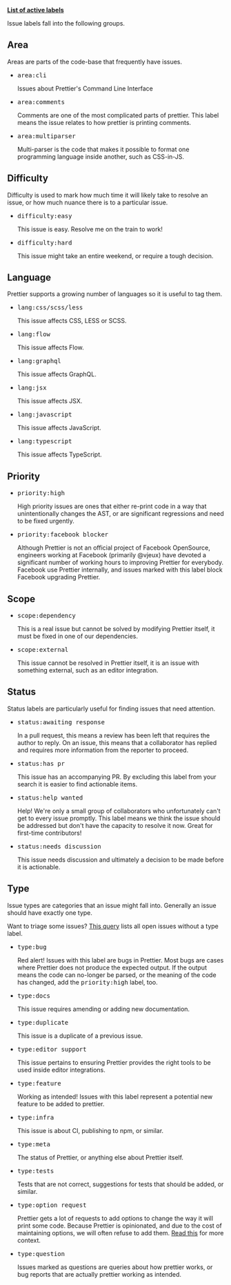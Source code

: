 **[List of active labels](https://github.com/prettier/prettier/labels?sort=name-asc)**

Issue labels fall into the following groups.

## Area

Areas are parts of the code-base that frequently have issues.

* <kbd>area:cli</kbd>
  
  Issues about Prettier's Command Line Interface

* <kbd>area:comments</kbd>
  
  Comments are one of the most complicated parts of prettier. This label means the issue relates to how prettier is printing comments.

* <kbd>area:multiparser</kbd>
  
  Multi-parser is the code that makes it possible to format one programming language inside another, such as CSS-in-JS.

## Difficulty

Difficulty is used to mark how much time it will likely take to resolve an issue, or how much nuance there is to a particular issue. 

* <kbd>difficulty:easy</kbd>

  This issue is easy. Resolve me on the train to work!

* <kbd>difficulty:hard</kbd>

  This issue might take an entire weekend, or require a tough decision.

## Language

Prettier supports a growing number of languages so it is useful to tag them.

* <kbd>lang:css/scss/less</kbd>

  This issue affects CSS, LESS or SCSS.

* <kbd>lang:flow</kbd>

  This issue affects Flow.

* <kbd>lang:graphql</kbd>

  This issue affects GraphQL.

* <kbd>lang:jsx</kbd>

  This issue affects JSX.

* <kbd>lang:javascript</kbd>

  This issue affects JavaScript.

* <kbd>lang:typescript</kbd>

  This issue affects TypeScript.

## Priority

* <kbd>priority:high</kbd>

  High priority issues are ones that either re-print code in a way that unintentionally changes the AST, or are significant regressions and need to be fixed urgently.

* <kbd>priority:facebook blocker</kbd>

  Although Prettier is not an official project of Facebook OpenSource, engineers working at Facebook (primarily @vjeux) have devoted a significant number of working hours to improving Prettier for everybody. Facebook use Prettier internally, and issues marked with this label block Facebook upgrading Prettier.

## Scope

* <kbd>scope:dependency</kbd>

  This is a real issue but cannot be solved by modifying Prettier itself, it must be fixed in one of our dependencies.

* <kbd>scope:external</kbd>

  This issue cannot be resolved in Prettier itself, it is an issue with something external, such as an editor integration.


## Status

Status labels are particularly useful for finding issues that need attention.

* <kbd>status:awaiting response</kbd>

  In a pull request, this means a review has been left that requires the author to reply. On an issue, this means that a collaborator has replied and requires more information from the reporter to proceed.

* <kbd>status:has pr</kbd>

  This issue has an accompanying PR. By excluding this label from your search it is easier to find actionable items.

* <kbd>status:help wanted</kbd>

  Help! We're only a small group of collaborators who unfortunately can't get to every issue promptly. This label means we think the issue should be addressed but don't have the capacity to resolve it now. Great for first-time contributors!

* <kbd>status:needs discussion</kbd>

  This issue needs discussion and ultimately a decision to be made before it is actionable.

## Type

Issue types are categories that an issue might fall into. Generally an issue should have exactly one type.

Want to triage some issues? [This query](https://github.com/prettier/prettier/issues?utf8=%E2%9C%93&q=is%3Aissue%20is%3Aopen%20-label%3Atype%3Abug%20-label%3Atype%3Afeature%20-label%3Atype%3Aquestion%20-label%3A%22type%3Aoption%20request%22%20-label%3Atype%3Adocs%20-label%3A%22type%3Aeditor%20support%22%20-label%3A%22type%3Ainfrastructure%2Fmeta%22%20-label%3Atype%3Aduplicate%20) lists all open issues without a type label.

* <kbd>type:bug</kbd>

  Red alert! Issues with this label are bugs in Prettier. Most bugs are cases where Prettier does not produce the expected output. If the output means the code can no-longer be parsed, or the meaning of the code has changed, add the <kbd>priority:high</kbd> label, too. 

* <kbd>type:docs</kbd>

  This issue requires amending or adding new documentation.


* <kbd>type:duplicate</kbd>

  This issue is a duplicate of a previous issue.

* <kbd>type:editor support</kbd>

  This issue pertains to ensuring Prettier provides the right tools to be used inside editor integrations.

* <kbd>type:feature</kbd>

  Working as intended! Issues with this label represent a potential new feature to be added to prettier.

* <kbd>type:infra</kbd>

  This issue is about CI, publishing to npm, or similar.

* <kbd>type:meta</kbd>

  The status of Prettier, or anything else about Prettier itself.

* <kbd>type:tests</kbd>

  Tests that are not correct, suggestions for tests that should be added, or similar.

* <kbd>type:option request</kbd>

  Prettier gets a lot of requests to add options to change the way it will print some code. Because Prettier is opinionated, and due to the cost of maintaining options, we will often refuse to add them. [Read this](https://github.com/prettier/prettier/issues/40) for more context.

* <kbd>type:question</kbd>

  Issues marked as questions are queries about how prettier works, or bug reports that are actually prettier working as intended.

